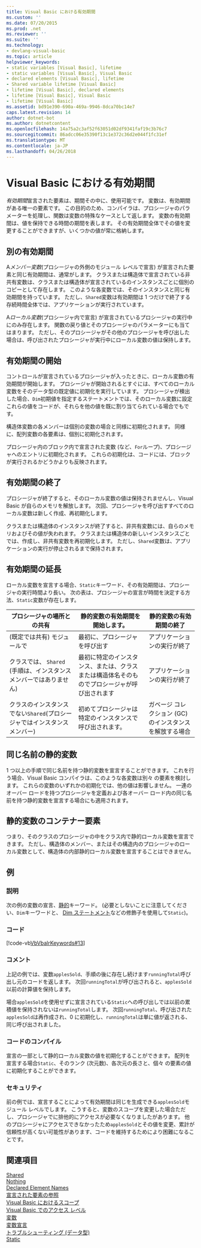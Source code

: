 ```yaml
---
title: Visual Basic における有効期間
ms.custom: ''
ms.date: 07/20/2015
ms.prod: .net
ms.reviewer: ''
ms.suite: ''
ms.technology:
- devlang-visual-basic
ms.topic: article
helpviewer_keywords:
- static variables [Visual Basic], lifetime
- static variables [Visual Basic], Visual Basic
- declared elements [Visual Basic], lifetime
- Shared variable lifetime [Visual Basic]
- lifetime [Visual Basic], declared elements
- lifetime [Visual Basic], Visual Basic
- lifetime [Visual Basic]
ms.assetid: bd91e390-690a-469a-9946-8dca70bc14e7
caps.latest.revision: 14
author: dotnet-bot
ms.author: dotnetcontent
ms.openlocfilehash: 14a75a2c3af52f63051d02df9341faf19c3b76c7
ms.sourcegitcommit: 86adcc06e35390f13c1e372c36d2e044f1fc31ef
ms.translationtype: MT
ms.contentlocale: ja-JP
ms.lasthandoff: 04/26/2018
---
```

# <a name="lifetime-in-visual-basic"></a>Visual Basic における有効期間
*有効期間*宣言された要素は、期間その中に、使用可能です。 変数は、有効期間がある唯一の要素です。 この目的のため、コンパイラは、プロシージャのパラメーターを処理し、関数は変数の特殊なケースとして返します。 変数の有効期間は、値を保持できる時間の期間を表します。 その有効期間全体でその値を変更することができますが、いくつかの値が常に格納します。  
  
## <a name="different-lifetimes"></a>別の有効期間  
 A*メンバー変数*(プロシージャの外側のモジュール レベルで宣言) が宣言された要素と同じ有効期間は、通常がします。 クラスまたは構造体で宣言されている非共有変数は、クラスまたは構造体が宣言されているのインスタンスごとに個別のコピーとして存在します。 このような各変数では、そのインスタンスと同じ有効期間を持っています。 ただし、`Shared`変数は有効期間は 1 つだけで終了する存続時間全体では、アプリケーションが実行されています。  
  
 A*ローカル変数*(プロシージャ内で宣言) が宣言されているプロシージャの実行中にのみ存在します。 関数の戻り値とそのプロシージャのパラメーターにも当てはまります。 ただし、そのプロシージャがその他のプロシージャを呼び出した場合は、呼び出されたプロシージャが実行中にローカル変数の値は保持します。  
  
## <a name="beginning-of-lifetime"></a>有効期間の開始  
 コントロールが宣言されているプロシージャが入ったときに、ローカル変数の有効期間が開始します。 プロシージャが開始されるとすぐには、すべてのローカル変数をそのデータ型の既定値に初期化を実行しています。 プロシージャが検出した場合、`Dim`初期値を指定するステートメントでは、そのローカル変数に設定これらの値をコードが、それらを他の値を既に割り当てられている場合でもです。  
  
 構造体変数の各メンバーは個別の変数の場合と同様に初期化されます。 同様に、配列変数の各要素は、個別に初期化されます。  
  
 プロシージャ内のブロック内で宣言された変数 (など、`For`ループ)、プロシージャへのエントリに初期化されます。 これらの初期化は、コードには、ブロックが実行されるかどうかよりも反映されます。  
  
## <a name="end-of-lifetime"></a>有効期間の終了  
 プロシージャが終了すると、そのローカル変数の値は保持されませんし、Visual Basic が自らのメモリを解放します。 次回、プロシージャを呼び出すすべてのローカル変数は新しく作成、再初期化します。  
  
 クラスまたは構造体のインスタンスが終了すると、非共有変数には、自らのメモリおよびその値が失われます。 クラスまたは構造体の新しいインスタンスごとでは、作成し、非共有変数を再初期化します。 ただし、`Shared`変数は、アプリケーションの実行が停止されるまで保持されます。  
  
## <a name="extension-of-lifetime"></a>有効期間の延長  
 ローカル変数を宣言する場合、`Static`キーワード、その有効期間は、プロシージャの実行時間より長い。 次の表は、プロシージャの宣言が時間を決定する方法、`Static`変数が存在します。  
  
|プロシージャの場所との共有|静的変数の有効期間を開始します。|静的変数の有効期間の終了|  
|------------------------------------|-------------------------------------|-----------------------------------|  
|(既定では共有) モジュールで|最初に、プロシージャを呼び出す|アプリケーションの実行が終了|  
|クラスでは、 `Shared` (手順は、インスタンス メンバーではありません)|最初に特定のインスタンス、または、クラスまたは構造体名そのものでプロシージャが呼び出されます|アプリケーションの実行が終了|  
|クラスのインスタンスでない`Shared`(プロシージャではインスタンス メンバー)|初めてプロシージャは特定のインスタンスで呼び出されます。|ガベージ コレクション (GC) のインスタンスを解放する場合|  
  
## <a name="static-variables-of-the-same-name"></a>同じ名前の静的変数  
 1 つ以上の手順で同じ名前を持つ静的変数を宣言することができます。 これを行う場合、Visual Basic コンパイラは、このような各変数は別々 の要素を検討します。 これらの変数のいずれかの初期化では、他の値は影響しません。 一連のオーバー ロードを持つプロシージャを定義および各オーバー ロード内の同じ名前を持つ静的変数を宣言する場合にも適用されます。  
  
## <a name="containing-elements-for-static-variables"></a>静的変数のコンテナー要素  
 つまり、そのクラスのプロシージャの中をクラス内で静的ローカル変数を宣言できます。 ただし、構造体のメンバー、またはその構造内のプロシージャのローカル変数として、構造体の内部静的ローカル変数を宣言することはできません。  
  
## <a name="example"></a>例  
  
### <a name="description"></a>説明  
 次の例の変数の宣言、[静的](../../../../visual-basic/language-reference/modifiers/static.md)キーワード。 (必要としないことに注意してください、`Dim`キーワードと、 [Dim ステートメント](../../../../visual-basic/language-reference/statements/dim-statement.md)などの修飾子を使用して`Static`)。  
  
### <a name="code"></a>コード  
 [!code-vb[VbVbalrKeywords#13](../../../../visual-basic/language-reference/codesnippet/VisualBasic/lifetime_1.vb)]  
  
### <a name="comments"></a>コメント  
 上記の例では、変数`applesSold`、手順の後に存在し続けます`runningTotal`呼び出し元のコードを返します。 次回`runningTotal`が呼び出されると、`applesSold`以前の計算値を保持します。  
  
 場合`applesSold`を使用せずに宣言されている`Static`への呼び出しでは以前の累積値を保持されないは`runningTotal`します。 次回`runningTotal`、呼び出された`applesSold`は再作成され、0 に初期化し、`runningTotal`は単に値が返される、同じ呼び出されました。  
  
### <a name="compiling-the-code"></a>コードのコンパイル  
 宣言の一部として静的ローカル変数の値を初期化することができます。 配列を宣言する場合`Static`、そのランク (次元数)、各次元の長さと、個々 の要素の値に初期化することができます。  
  
### <a name="security"></a>セキュリティ  
 前の例では、宣言することによって有効期間は同じを生成できる`applesSold`モジュール レベルでします。 こうすると、変数のスコープを変更した場合ただし、プロシージャでに排他的にアクセスが必要なくなりましたがあります。 他のプロシージャにアクセスできなかったため`applesSold`とその値を変更、累計が信頼性が高くない可能性があります、コードを維持するためにより困難になることです。  
  
## <a name="see-also"></a>関連項目  
 [Shared](../../../../visual-basic/language-reference/modifiers/shared.md)  
 [Nothing](../../../../visual-basic/language-reference/nothing.md)  
 [Declared Element Names](../../../../visual-basic/programming-guide/language-features/declared-elements/declared-element-names.md)  
 [宣言された要素の参照](../../../../visual-basic/programming-guide/language-features/declared-elements/references-to-declared-elements.md)  
 [Visual Basic におけるスコープ](../../../../visual-basic/programming-guide/language-features/declared-elements/scope.md)  
 [Visual Basic でのアクセス レベル](../../../../visual-basic/programming-guide/language-features/declared-elements/access-levels.md)  
 [変数](../../../../visual-basic/programming-guide/language-features/variables/index.md)  
 [変数宣言](../../../../visual-basic/programming-guide/language-features/variables/variable-declaration.md)  
 [トラブルシューティング (データ型)](../../../../visual-basic/programming-guide/language-features/data-types/troubleshooting-data-types.md)  
 [Static](../../../../visual-basic/language-reference/modifiers/static.md)
